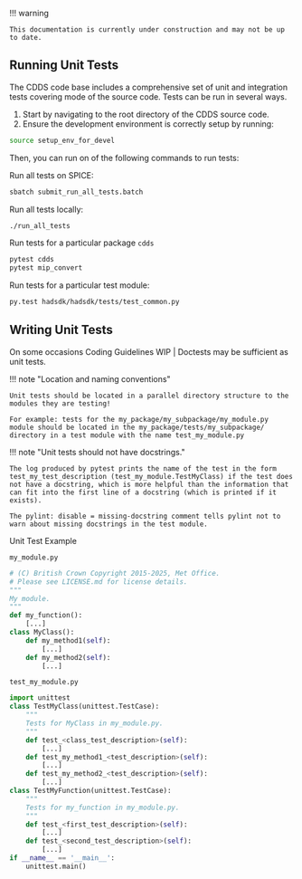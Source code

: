!!! warning

    This documentation is currently under construction and may not be up to date.

## Running Unit Tests

The CDDS code base includes a comprehensive set of unit and integration tests covering mode of the source code. Tests can be run in several ways.

1. Start by navigating to the root directory of the CDDS source code.
2. Ensure the development environment is correctly setup by running:

```bash
source setup_env_for_devel
```
Then, you can run on of the following commands to run tests:

Run all tests on SPICE: 

```bash
sbatch submit_run_all_tests.batch
```

Run all tests locally:

```bash
./run_all_tests
```

Run tests for a particular package `cdds` 

```bash
pytest cdds
pytest mip_convert
```

Run tests for a particular test module:

```bash
py.test hadsdk/hadsdk/tests/test_common.py
```

## Writing Unit Tests

On some occasions Coding Guidelines WIP | Doctests may be sufficient as unit tests.

!!! note "Location and naming conventions"

    Unit tests should be located in a parallel directory structure to the modules they are testing!

    For example: tests for the my_package/my_subpackage/my_module.py module should be located in the my_package/tests/my_subpackage/ directory in a test module with the name test_my_module.py

!!! note "Unit tests should not have docstrings."

    The log produced by pytest prints the name of the test in the form test_my_test_description (test_my_module.TestMyClass) if the test does not have a docstring, which is more helpful than the information that can fit into the first line of a docstring (which is printed if it exists).

    The pylint: disable = missing-docstring comment tells pylint not to warn about missing docstrings in the test module.

Unit Test Example

`my_module.py`

```python
# (C) British Crown Copyright 2015-2025, Met Office.
# Please see LICENSE.md for license details.
"""
My module.
"""
def my_function():
    [...]
class MyClass():
    def my_method1(self):
        [...]
    def my_method2(self):
        [...]
```

`test_my_module.py`

```python
import unittest
class TestMyClass(unittest.TestCase):
    """
    Tests for MyClass in my_module.py.
    """
    def test_<class_test_description>(self):
        [...]
    def test_my_method1_<test_description>(self):
        [...]
    def test_my_method2_<test_description>(self):
        [...]
class TestMyFunction(unittest.TestCase):
    """
    Tests for my_function in my_module.py.
    """
    def test_<first_test_description>(self):
        [...]
    def test_<second_test_description>(self):
        [...]
if __name__ == '__main__':
    unittest.main()
```
